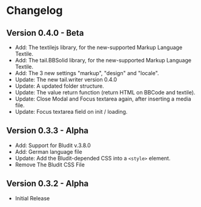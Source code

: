 Changelog
=========

Version 0.4.0 - Beta
--------------------
-   Add: The textilejs library, for the new-supported Markup Language Textile.
-   Add: The tail.BBSolid library, for the new-supported Markup Language Textile.
-   Add: The 3 new settings "markup", "design" and "locale".
-   Update: The new tail.writer version 0.4.0
-   Update: A updated folder structure.
-   Update: The value return function (return HTML on BBCode and textile).
-   Update: Close Modal and Focus textarea again, after inserting a media file.
-   Update: Focus textarea field on init / loading.

Version 0.3.3 - Alpha
---------------------
-   Add: Support for Bludit v.3.8.0
-   Add: German language file
-   Update: Add the Bludit-depended CSS into a `<style>` element.
-   Remove The Bludit CSS File

Version 0.3.2 - Alpha
---------------------
-   Initial Release
